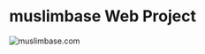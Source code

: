 # muslimbase Web Project

![muslimbase.com](https://dl.dropboxusercontent.com/u/53662537/The%20HTML5%20Herald%202015-10-12%2010-51-03.png)
